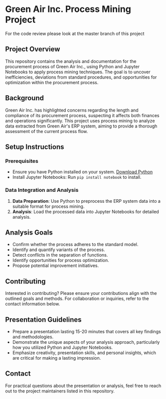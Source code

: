 # Green Air Inc. Process Mining Project

For the code review please look at the master branch of this project

## Project Overview
This repository contains the analysis and documentation for the procurement process of Green Air Inc., using Python and Jupyter Notebooks to apply process mining techniques. The goal is to uncover inefficiencies, deviations from standard procedures, and opportunities for optimization within the procurement process.

## Background
Green Air Inc. has highlighted concerns regarding the length and compliance of its procurement process, suspecting it affects both finances and operations significantly. This project uses process mining to analyze data extracted from Green Air's ERP system, aiming to provide a thorough assessment of the current process flow.

## Setup Instructions

### Prerequisites
- Ensure you have Python installed on your system. [Download Python](https://www.python.org/downloads/)
- Install Jupyter Notebooks: Run `pip install notebook` to install.

### Data Integration and Analysis
1. **Data Preparation**: Use Python to preprocess the ERP system data into a suitable format for process mining.
2. **Analysis**: Load the processed data into Jupyter Notebooks for detailed analysis.

## Analysis Goals
- Confirm whether the process adheres to the standard model.
- Identify and quantify variants of the process.
- Detect conflicts in the separation of functions.
- Identify opportunities for process optimization.
- Propose potential improvement initiatives.

## Contributing
Interested in contributing? Please ensure your contributions align with the outlined goals and methods. For collaboration or inquiries, refer to the contact information below.

## Presentation Guidelines
- Prepare a presentation lasting 15-20 minutes that covers all key findings and methodologies.
- Demonstrate the unique aspects of your analysis approach, particularly how you utilized Python and Jupyter Notebooks.
- Emphasize creativity, presentation skills, and personal insights, which are critical for making a lasting impression.

## Contact
For practical questions about the presentation or analysis, feel free to reach out to the project maintainers listed in this repository.


